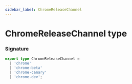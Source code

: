 ```yaml
---
sidebar_label: ChromeReleaseChannel
---
```


# ChromeReleaseChannel type

### Signature

```typescript
export type ChromeReleaseChannel =
  | 'chrome'
  | 'chrome-beta'
  | 'chrome-canary'
  | 'chrome-dev';
```
